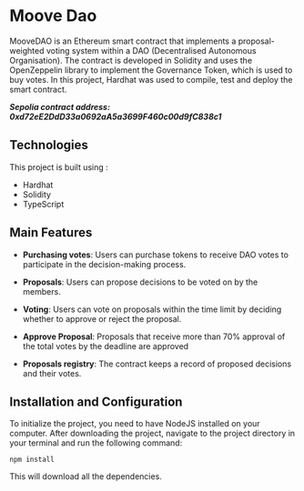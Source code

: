 # Moove Dao

MooveDAO is an Ethereum smart contract that implements a proposal-weighted voting system within a DAO (Decentralised Autonomous Organisation).
The contract is developed in Solidity and uses the OpenZeppelin library to implement the Governance Token, which is used to buy votes.
In this project, Hardhat was used to compile, test and deploy the smart contract.

***Sepolia contract address: 0xd72eE2DdD33a0692aA5a3699F460c00d9fC838c1***

## Technologies

This project is built using :
+ Hardhat
+ Solidity
+ TypeScript

## Main Features

+ **Purchasing votes**: Users can purchase tokens to receive DAO votes to participate in the decision-making process.

+ **Proposals**: Users can propose decisions to be voted on by the members.

+ **Voting**: Users can vote on proposals within the time limit by deciding whether to approve or reject the proposal.

+ **Approve Proposal**: Proposals that receive more than 70% approval of the total votes by the deadline are approved

+ **Proposals registry**: The contract keeps a record of proposed decisions and their votes.

## Installation and Configuration

To initialize the project, you need to have NodeJS installed on your computer. After downloading the project, 
navigate to the project directory in your terminal and run the following command:
```
npm install
```
This will download all the dependencies.


